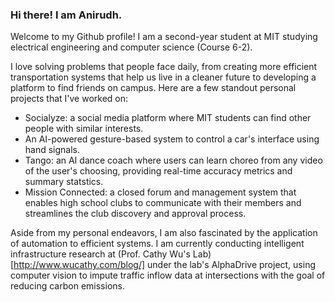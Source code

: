 ### Hi there! I am Anirudh.

Welcome to my Github profile! I am a second-year student at MIT studying electrical engineering and computer science (Course 6-2). 

I love solving problems that people face daily, from creating more efficient transportation systems that help us live in a cleaner future to developing a platform to find friends on campus. Here are a few standout personal projects that I've worked on:
- Socialyze: a social media platform where MIT students can find other people with similar interests.
- An AI-powered gesture-based system to control a car's interface using hand signals.
- Tango: an AI dance coach where users can learn choreo from any video of the user's choosing, providing real-time accuracy metrics and summary statstics.
- Mission Connected: a closed forum and management system that enables high school clubs to communicate with their members and streamlines the club discovery and approval process.

Aside from my personal endeavors, I am also fascinated by the application of automation to efficient systems. I am currently conducting intelligent infrastructure research at (Prof. Cathy Wu's Lab)[http://www.wucathy.com/blog/] under the lab's AlphaDrive project, using computer vision to impute traffic inflow data at intersections with the goal of reducing carbon emissions.

<!--
**anirudhv27/anirudhv27** is a ✨ _special_ ✨ repository because its `README.md` (this file) appears on your GitHub profile.

Here are some ideas to get you started:

- 🔭 I’m currently working on ...
- 🌱 I’m currently learning ...
- 👯 I’m looking to collaborate on ...
- 🤔 I’m looking for help with ...
- 💬 Ask me about ...
- 📫 How to reach me: ...
- 😄 Pronouns: ...
- ⚡ Fun fact: ...
-->
